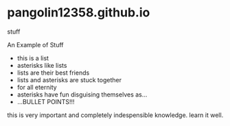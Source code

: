 # pangolin12358.github.io
stuff

An Example of Stuff

* this is a list
* asterisks like lists
* lists are their best friends
* lists and asterisks are stuck together
* for all eternity
* asterisks have fun disguising themselves as...
* ...BULLET POINTS!!!

this is very important and completely indespensible knowledge.
learn it well.
